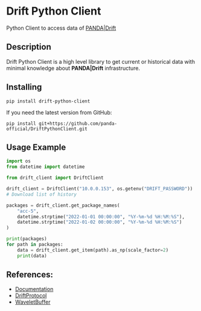 # Drift Python Client

Python Client to access data of [PANDA|Drift](https://www.panda.technology/data-scientists)

## Description

Drift Python Client is a high level library to get current or historical data with minimal knowledge about **PANDA|Drift**
infrastructure.

## Installing

```
pip install drift-python-client
```

If you need the latest version from GitHub:

```
pip install git+https://github.com/panda-official/DriftPythonClient.git
```

## Usage Example

```python
import os
from datetime import datetime

from drift_client import DriftClient

drift_client = DriftClient("10.0.0.153", os.getenv("DRIFT_PASSWORD"))
# Download list of history

packages = drift_client.get_package_names(
    "acc-5",
    datetime.strptime("2022-01-01 00:00:00", "%Y-%m-%d %H:%M:%S"),
    datetime.strptime("2022-01-02 00:00:00", "%Y-%m-%d %H:%M:%S")
)

print(packages)
for path in packages:
    data = drift_client.get_item(path).as_np(scale_factor=2)
    print(data)
```

## References:

* [Documentation](https://driftpythonclient.readthedocs.io/en/latest/)
* [DriftProtocol](https://github.com/panda-official/DriftProtocol)
* [WaveletBuffer](https://github.com/panda-official/WaveletBuffer)
